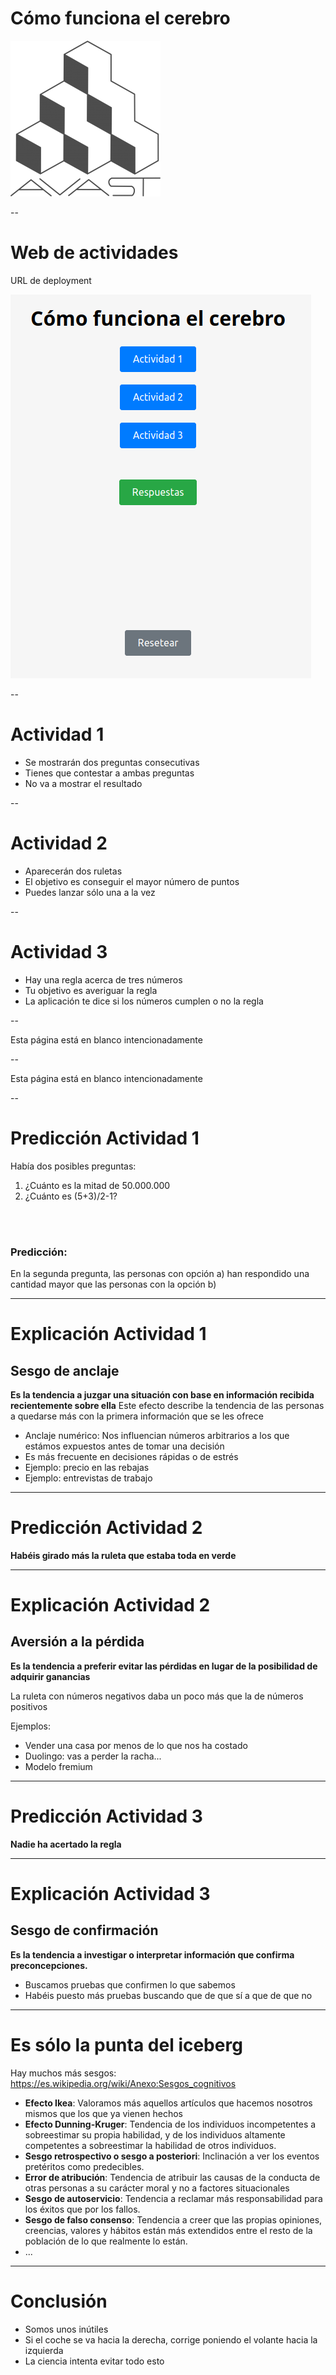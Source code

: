 # Cómo funciona el cerebro

<!-- .element style="text-align:center" -->

![Logo de AVAST](./img/logo.png) <!-- .element style="margin-left: auto; margin-right: auto; display: block" -->

--

# Web de actividades

URL de deployment

![Menu de la aplicacion](./img/menu.png) <!-- .element style="margin-left: auto; margin-right: auto; display: block" -->


--

# Actividad 1

- Se mostrarán dos preguntas consecutivas
- Tienes que contestar a ambas preguntas
- No va a mostrar el resultado

--

# Actividad 2

- Aparecerán dos ruletas
- El objetivo es conseguir el mayor número de puntos
- Puedes lanzar sólo una a la vez

--

# Actividad 3

- Hay una regla acerca de tres números
- Tu objetivo es averiguar la regla
- La aplicación te dice si los números cumplen o no la regla

--

Esta página está en blanco intencionadamente

--

Esta página está en blanco intencionadamente

--

# Predicción Actividad 1

Había dos posibles preguntas:
1) ¿Cuánto es la mitad de 50.000.000
2) ¿Cuánto es (5+3)/2-1?

<br/>
<br/>

### Predicción:

En la segunda pregunta, las personas con opción a) han respondido una cantidad mayor que las personas con la opción b)

---

# Explicación Actividad 1

## Sesgo de anclaje

**Es la tendencia a juzgar una situación con base en información recibida recientemente sobre ella**
Este efecto describe la tendencia de las personas a quedarse más con la primera información que se les ofrece

- Anclaje numérico: Nos influencian números arbitrarios a los que estámos expuestos antes de tomar una decisión
- Es más frecuente en decisiones rápidas o de estrés
- Ejemplo: precio en las rebajas
- Ejemplo: entrevistas de trabajo

---

# Predicción Actividad 2

**Habéis girado más la ruleta que estaba toda en verde**
<!-- .element style="text-align:center" -->

---

# Explicación Actividad 2

## Aversión a la pérdida

**Es la tendencia a preferir evitar las pérdidas en lugar de la posibilidad de adquirir ganancias**

La ruleta con números negativos daba un poco más que la de números positivos

Ejemplos:
- Vender una casa por menos de lo que nos ha costado
- Duolingo: vas a perder la racha...
- Modelo fremium

---

# Predicción Actividad 3

**Nadie ha acertado la regla**
<!-- .element style="text-align:center" -->

---

# Explicación Actividad 3

## Sesgo de confirmación

**Es la tendencia a investigar o interpretar información que confirma preconcepciones.**

- Buscamos pruebas que confirmen lo que sabemos
- Habéis puesto más pruebas buscando que de que sí a que de que no

---

# Es sólo la punta del iceberg

Hay muchos más sesgos: https://es.wikipedia.org/wiki/Anexo:Sesgos_cognitivos

- **Efecto Ikea**: Valoramos más aquellos artículos que hacemos nosotros mismos que los que ya vienen hechos
- **Efecto Dunning-Kruger**: Tendencia de los individuos incompetentes a sobreestimar su propia habilidad, y de los individuos altamente competentes a sobreestimar la habilidad de otros individuos.
- **Sesgo retrospectivo o sesgo a posteriori**: Inclinación a ver los eventos pretéritos como predecibles.
- **Error de atribución**: Tendencia de atribuir las causas de la conducta de otras personas a su carácter moral y no a factores situacionales
- **Sesgo de autoservicio**: Tendencia a reclamar más responsabilidad para los éxitos que por los fallos.
- **Sesgo de falso consenso**: Tendencia a creer que las propias opiniones, creencias, valores y hábitos están más extendidos entre el resto de la población de lo que realmente lo están.
- ...

---

# Conclusión

- Somos unos inútiles
- Si el coche se va hacia la derecha, corrige poniendo el volante hacia la izquierda
- La ciencia intenta evitar todo esto
